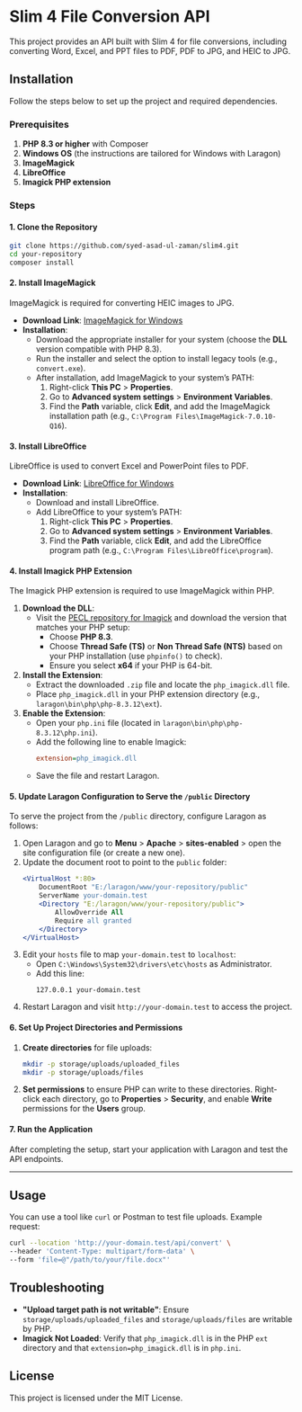 # Slim 4 File Conversion API

This project provides an API built with Slim 4 for file conversions, including converting Word, Excel, and PPT files to PDF, PDF to JPG, and HEIC to JPG.

## Installation

Follow the steps below to set up the project and required dependencies.

### Prerequisites

1. **PHP 8.3 or higher** with Composer
2. **Windows OS** (the instructions are tailored for Windows with Laragon)
3. **ImageMagick**
4. **LibreOffice**
5. **Imagick PHP extension**

### Steps

#### 1. Clone the Repository

```bash
git clone https://github.com/syed-asad-ul-zaman/slim4.git
cd your-repository
composer install
```

#### 2. Install ImageMagick

ImageMagick is required for converting HEIC images to JPG.

- **Download Link**: [ImageMagick for Windows](https://imagemagick.org/script/download.php#windows)
- **Installation**:
  - Download the appropriate installer for your system (choose the **DLL** version compatible with PHP 8.3).
  - Run the installer and select the option to install legacy tools (e.g., `convert.exe`).
  - After installation, add ImageMagick to your system’s PATH:
    1. Right-click **This PC** > **Properties**.
    2. Go to **Advanced system settings** > **Environment Variables**.
    3. Find the **Path** variable, click **Edit**, and add the ImageMagick installation path (e.g., `C:\Program Files\ImageMagick-7.0.10-Q16`).

#### 3. Install LibreOffice

LibreOffice is used to convert Excel and PowerPoint files to PDF.

- **Download Link**: [LibreOffice for Windows](https://www.libreoffice.org/download/download/)
- **Installation**:
  - Download and install LibreOffice.
  - Add LibreOffice to your system’s PATH:
    1. Right-click **This PC** > **Properties**.
    2. Go to **Advanced system settings** > **Environment Variables**.
    3. Find the **Path** variable, click **Edit**, and add the LibreOffice program path (e.g., `C:\Program Files\LibreOffice\program`).

#### 4. Install Imagick PHP Extension

The Imagick PHP extension is required to use ImageMagick within PHP.

1. **Download the DLL**:
   - Visit the [PECL repository for Imagick](https://pecl.php.net/package/imagick) and download the version that matches your PHP setup:
     - Choose **PHP 8.3**.
     - Choose **Thread Safe (TS)** or **Non Thread Safe (NTS)** based on your PHP installation (use `phpinfo()` to check).
     - Ensure you select **x64** if your PHP is 64-bit.
2. **Install the Extension**:
   - Extract the downloaded `.zip` file and locate the `php_imagick.dll` file.
   - Place `php_imagick.dll` in your PHP extension directory (e.g., `laragon\bin\php\php-8.3.12\ext`).
3. **Enable the Extension**:
   - Open your `php.ini` file (located in `laragon\bin\php\php-8.3.12\php.ini`).
   - Add the following line to enable Imagick:
     ```ini
     extension=php_imagick.dll
     ```
   - Save the file and restart Laragon.

#### 5. Update Laragon Configuration to Serve the `/public` Directory

To serve the project from the `/public` directory, configure Laragon as follows:

1. Open Laragon and go to **Menu** > **Apache** > **sites-enabled** > open the site configuration file (or create a new one).
2. Update the document root to point to the `public` folder:
   ```apache
   <VirtualHost *:80>
       DocumentRoot "E:/laragon/www/your-repository/public"
       ServerName your-domain.test
       <Directory "E:/laragon/www/your-repository/public">
           AllowOverride All
           Require all granted
       </Directory>
   </VirtualHost>
   ```
3. Edit your `hosts` file to map `your-domain.test` to `localhost`:
   - Open `C:\Windows\System32\drivers\etc\hosts` as Administrator.
   - Add this line:
     ```plaintext
     127.0.0.1 your-domain.test
     ```
4. Restart Laragon and visit `http://your-domain.test` to access the project.

#### 6. Set Up Project Directories and Permissions

1. **Create directories** for file uploads:
   ```bash
   mkdir -p storage/uploads/uploaded_files
   mkdir -p storage/uploads/files
   ```
2. **Set permissions** to ensure PHP can write to these directories. Right-click each directory, go to **Properties** > **Security**, and enable **Write** permissions for the **Users** group.

#### 7. Run the Application

After completing the setup, start your application with Laragon and test the API endpoints.

---

## Usage

You can use a tool like `curl` or Postman to test file uploads. Example request:

```bash
curl --location 'http://your-domain.test/api/convert' \
--header 'Content-Type: multipart/form-data' \
--form 'file=@"/path/to/your/file.docx"'
```

## Troubleshooting

- **"Upload target path is not writable"**: Ensure `storage/uploads/uploaded_files` and `storage/uploads/files` are writable by PHP.
- **Imagick Not Loaded**: Verify that `php_imagick.dll` is in the PHP `ext` directory and that `extension=php_imagick.dll` is in `php.ini`.

## License

This project is licensed under the MIT License.
